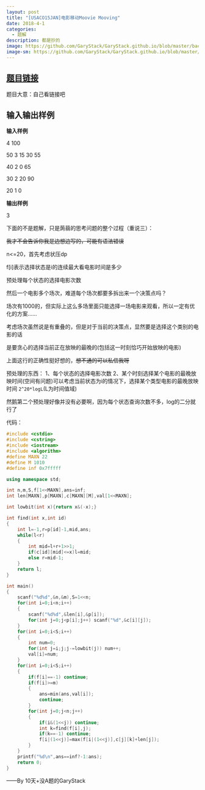 ```yaml
---
layout: post
title: "[USACO15JAN]电影移动Moovie Mooving"
date: 2018-4-1
categories:
  - 题解
description: 都是抄的
image: https://github.com/GaryStack/GaryStack.github.io/blob/master/background/%E6%98%9F%E7%A9%BA/timg%20(6).jpg?raw=true
image-sm: https://github.com/GaryStack/GaryStack.github.io/blob/master/background/%E6%98%9F%E7%A9%BA/timg%20(6).jpg?raw=true
---
```



## [ 题目链接](https://www.luogu.org/problemnew/show/P3118)

题目大意：自己看链接吧

## 输入输出样例

**输入样例**

4 100 

50 3 15 30 55 

40 2 0 65 

30 2 20 90 

20 1 0 

**输出样例**

3

下面的不是题解，只是蒟蒻的思考问题的整个过程（重说三）：

~~我才不会告诉你我是边想边写的，可能有语法错误~~

n<=20，首先考虑状压dp

f[i]表示选择状态是i的连续最大看电影时间是多少

预处理每个状态的选择电影次数

然后一个电影多个场次，难道每个场次都要多拆出来一个决策点吗？

场次有1000的，但实际上这么多场里面只能选择一场电影来观看，所以一定有优化的方案……

考虑场次虽然说是有重叠的，但是对于当前的决策点，显然要是选择这个类别的电影的话

是要贪心的选择当前正在放映的最晚的(包括这一时刻恰巧开始放映的电影)

上面这行的正确性挺好想的，~~想不通的可以私信我呀~~

预处理的东西：
1、每个状态的选择电影次数
2、某个时刻选择某个电影的最晚放映时间(空间有问题)可以考虑当前状态为i的情况下，选择某个类型电影的最晚放映时间 `2^20*logL`(L为时间值域)

然鹅第二个预处理好像并没有必要啊，因为每个状态查询次数不多，log的二分就行了

代码：

```cpp
#include <cstdio>
#include <cstring>
#include <iostream>
#include <algorithm>
#define MAXN 22
#define M 1010
#define inf 0x7fffff

using namespace std;

int n,m,S,f[1<<MAXN],ans=inf;
int len[MAXN],p[MAXN],c[MAXN][M],val[1<<MAXN];

int lowbit(int x){return x&(-x);}

int find(int x,int id)
{
	int l=-1,r=p[id]-1,mid,ans;
	while(l<r)
	{
		int mid=l+r+1>>1;
		if(c[id][mid]<=x)l=mid;
		else r=mid-1;
	}
	return l;
}

int main()
{
	scanf("%d%d",&n,&m),S=1<<n;
	for(int i=0;i<n;i++)
	{
		scanf("%d%d",&len[i],&p[i]);
		for(int j=0;j<p[i];j++) scanf("%d",&c[i][j]);
	}
	for(int i=0;i<S;i++)
	{
		int num=0;
		for(int j=i;j;j-=lowbit(j)) num++;
		val[i]=num;
	}
	for(int i=0;i<S;i++)
	{
		if(f[i]==-1) continue;
		if(f[i]>=m)
		{
			ans=min(ans,val[i]);
			continue;
		}
		for(int j=0;j<n;j++)
		{
			if(i&(1<<j)) continue;
			int k=find(f[i],j);
			if(k==-1) continue;
			f[i|(1<<j)]=max(f[i|(1<<j)],c[j][k]+len[j]);
		}
	}
	printf("%d\n",ans==inf?-1:ans);
	return 0;
}
```

——By 10天+没A题的GaryStack

